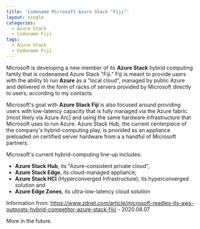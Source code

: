 ```yaml
---
title: 'Codename Microsoft Azure Stack "Fiji"'
layout: single
categories:
  - Azure Stack 
  - Codename Fiji
tags:
  - Azure Stack
  - Codename Fiji
---
```


Microsoft is developing a new member of its **Azure Stack** hybrid computing family that is codenamed Azure Stack "Fiji." 
Fiji is meant to provide users with the ability to run **Azure** as a "local cloud", managed by public Azure and delivered in the form of racks of servers provided by Microsoft directly to users, according to my contacts.

Microsoft's goal with **Azure Stack Fiji** is also focused around providing users with low-latency capacity that is fully managed via the Azure fabric [most likely via Azure Arc] and using the same hardware infrastructure that Microsoft uses to run Azure. 
Azure Stack Hub, the current centerpiece of the company's hybrid-computing play, is provided as an appliance preloaded on certified server hardware from a a handful of Microsoft partners.

Microsoft's current hybrid-computing line-up includes: 
- **Azure Stack Hub**, its "Azure-consistent private cloud",
- **Azure Stack Edge**, its cloud-managed appliance; 
- **Azure Stack HCI** (Hyperconverged Infrastructure), its hyperconverged solution and
- **Azure Edge Zones**, its ultra-low-latency cloud solution

Information from: https://www.zdnet.com/article/microsoft-readies-its-aws-outposts-hybrid-competitor-azure-stack-fiji/ - 2020.08.07

More in the future.
